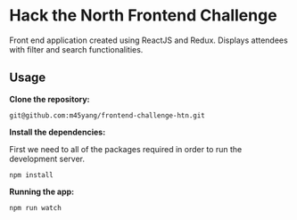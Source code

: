 # Hack the North Frontend Challenge 

Front end application created using ReactJS and Redux.
Displays attendees with filter and search functionalities.

## Usage

__Clone the repository:__

`git@github.com:m45yang/frontend-challenge-htn.git`

__Install the dependencies:__

First we need to all of the packages required in order to run the development server.

`npm install`

__Running the app:__

`npm run watch`
